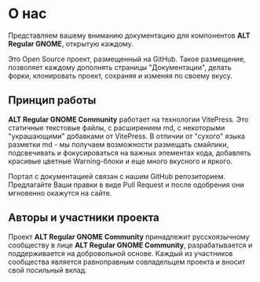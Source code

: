 # О нас

Представляем вашему вниманию документацию для компонентов **ALT Regular GNOME**, открытую каждому.

Это Open Source проект, размещенный на GitHub. Такое размещение, позволяет каждому дополнять страницы "Документации", делать форки, клонировать проект, сохраняя и изменяя по своему вкусу.
## Принцип работы
**ALT Regular GNOME Community** работает на технологии VitePress. Это статичные текстовые файлы, c расширением md, с некоторыми "украшающими" добавками от VitePress. В отличии от "сухого" языка разметки md - мы получаем возможности размещать смайлики, подсвечивать и фокусироваться на важных элементах кода, добавлять красивые цветные Warning-блоки и еще много вкусного и яркого.

Портал с документацией связан с нашим GitHub репозиторием. Предлагайте Ваши правки в виде Pull Request и после одобрения они мгновенно окажутся на сайте.

## Авторы и участники проекта

Проект **ALT Regular GNOME Community** принадлежит русскоязычному сообществу  в лице **ALT Regular GNOME Community**, разрабатывается и поддерживается на добровольной основе. Каждый из участников сообщества является равноправным совладельцем проекта и вносит свой посильный вклад.